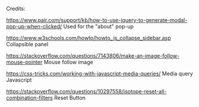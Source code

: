 Credits:

https://www.pair.com/support/kb/how-to-use-jquery-to-generate-modal-pop-up-when-clicked/
Used for the "about" pop-up

https://www.w3schools.com/howto/howto_js_collapse_sidebar.asp
Collapsible panel

https://stackoverflow.com/questions/7143806/make-an-image-follow-mouse-pointer
Mouse follow image

https://css-tricks.com/working-with-javascript-media-queries/
Media query Javascript

https://stackoverflow.com/questions/10297558/isotope-reset-all-combination-filters
Reset Button
